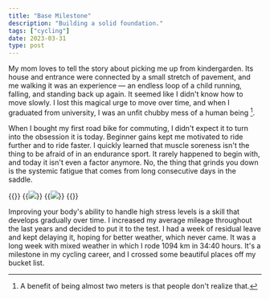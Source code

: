 ```yaml
---
title: "Base Milestone"
description: "Building a solid foundation."
tags: ["cycling"]
date: 2023-03-31
type: post
---
```

My mom loves to tell the story about picking me up from kindergarden. Its house and entrance were connected by a small stretch of pavement, and me walking it was an experience &mdash; an endless loop of a child running, falling, and standing back up again. It seemed like I didn't know how to move slowly. I lost this magical urge to move over time, and when I graduated from university, I was an unfit chubby mess of a human being [^1].

[^1]: A benefit of being almost two meters is that people don't realize that.

When I bought my first road bike for commuting, I didn't expect it to turn into the obsession it is today. Beginner gains kept me motivated to ride further and to ride faster. I quickly learned that muscle soreness isn't the thing to be afraid of in an endurance sport. It rarely happened to begin with, and today it isn't even a factor anymore. No, the thing that grinds you down is the systemic fatigue that comes from long consecutive days in the saddle.

{{<wrap>}}
  {{<image src="img/meerane.jpg" caption="The steep wall of Meerane">}}
  {{<image src="img/nebra.jpg" caption="Near the location of Nebra's sky disc">}}
{{</wrap>}}

Improving your body's ability to handle high stress levels is a skill that develops gradually over time. I increased my average mileage throughout the last years and decided to put it to the test. I had a week of residual leave and kept delaying it, hoping for better weather, which never came. It was a long week with mixed weather in which I rode 1094 km in 34:40 hours. It's a milestone in my cycling career, and I crossed some beautiful places off my bucket list.
